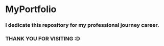 # MyPortfolio

<h3> I dedicate this repository for my professional journey career. </h3>
<h3> THANK YOU FOR VISITING :D </h3>

